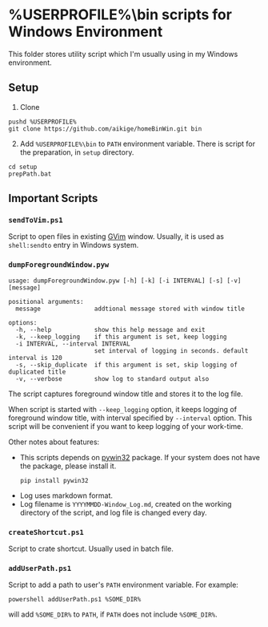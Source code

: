 %USERPROFILE%\bin scripts for Windows Environment
=================================================

This folder stores utility script which I'm usually using
in my Windows environment.

## Setup

1. Clone

```
pushd %USERPROFILE%
git clone https://github.com/aikige/homeBinWin.git bin
```

2. Add `%USERPROFILE%\bin` to `PATH` environment variable.
    There is script for the preparation, in `setup` directory.

```
cd setup
prepPath.bat
```

## Important Scripts

### `sendToVim.ps1`

Script to open files in existing [GVim](https://www.vim.org/) window.
Usually, it is used as `shell:sendto` entry in Windows system.

### `dumpForegroundWindow.pyw`

```text
usage: dumpForegroundWindow.pyw [-h] [-k] [-i INTERVAL] [-s] [-v] [message]

positional arguments:
  message               addtional message stored with window title

options:
  -h, --help            show this help message and exit
  -k, --keep_logging    if this argument is set, keep logging
  -i INTERVAL, --interval INTERVAL
                        set interval of logging in seconds. default interval is 120
  -s, --skip_duplicate  if this argument is set, skip logging of duplicated title
  -v, --verbose         show log to standard output also
```

The script captures foreground window title and stores it to the log file.

When script is started with `--keep_logging` option,
it keeps logging of foreground window title,
with interval specified by `--interval` option.
This script will be convenient if you want to keep logging of your work-time.

Other notes about features:

* This scripts depends on [pywin32](https://pypi.org/project/pywin32/) package.
	If your system does not have the package, please install it.
    ```
    pip install pywin32
    ```
* Log uses markdown format.
* Log filename is `YYYYMMDD-Window_Log.md`,
	created on the working directory of the script,
	and log file is changed every day.

### `createShortcut.ps1`

Script to crate shortcut. Usually used in batch file.

### `addUserPath.ps1`

Script to add a path to user's `PATH` environment variable.
For example:

```
powershell addUserPath.ps1 %SOME_DIR%
```

will add `%SOME_DIR%` to `PATH`, if `PATH` does not include `%SOME_DIR%`.
